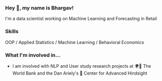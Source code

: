 ### Hey 👋, my name is Bhargav!

I'm a data scientist working on Machine Learning and Forecasting in Retail

### Skills
OOP / Applied Statistics / Machine Learning / Behavioral Economics

### What I'm involved in...

- I am involved with NLP and User study research projects at 🌍🏦 The World Bank and the Dan Ariely's 👥 Center for Advanced Hindsight
